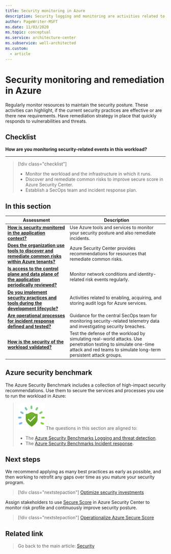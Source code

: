 ```yaml
---
title: Security monitoring in Azure
description: Security logging and monitoring are activities related to enabling, acquiring, and storing audit logs for Azure services.
author: PageWriter-MSFT
ms.date: 11/03/2020
ms.topic: conceptual
ms.service: architecture-center
ms.subservice: well-architected
ms.custom:
  - article
---
```

 
# Security monitoring and remediation in Azure

Regularly monitor resources to maintain the security posture. These activities can highlight, if the current security practices are effective or are there new requirements. Have remediation strategy in place that quickly responds to vulnerabilities and threats. 

## Checklist
**How are you monitoring security-related events in this workload?**
***


> [!div class="checklist"]
> - Monitor the workload and the infrastructure in which it runs.
> - Discover and remediate common risks to improve secure score in Azure Security Center.
> - Establish a SecOps team and incident response plan.

## In this section
|Assessment|Description|
|---|---|
|[**How is security monitored in the application context?**](monitor-tools.md)|Use Azure tools and services to monitor your security posture and also remediate incidents.|
|[**Does the organization use tools to discover and remediate common risks within Azure tenants?**](monitor-remediate.md)|Azure Security Center provides recommendations for resources that remediate common risks.|
|[**Is access to the control plane and data plane of the application periodically reviewed?**](monitor-identity-network.md)|Monitor network conditions and identity-related risk events regularly.|
|[**Do you implement security practices and tools during the development lifecycle?**](monitor-audit.md)|Activities related to enabling, acquiring, and storing audit logs for Azure services.|
|[**Are operational processes for incident response defined and tested?**](monitor-security-operations.md)|Guidance for the central SecOps team for monitoring security-related telemetry data and investigating security breaches.|
|[**How is the security of the workload validated?**](monitor-test.md)|Test the defense of the workload by simulating real-world attacks. Use penetration testing to simulate one-time attack and red teams to simulate long-term persistent attack groups.|

## Azure security benchmark
The Azure Security Benchmark includes a collection of high-impact security recommendations. Use them to secure the services and processes you use to run the workload in Azure:

> ![Security Benchmark](../../_images/benchmark-security.svg) The questions in this section are aligned to:
> - The [Azure Security Benchmarks Logging and threat detection](/azure/security/benchmarks/security-controls-v2-logging-threat-detection).
> - The [Azure Security Benchmarks Incident response](/azure/security/benchmarks/security-controls-v2-incident-response).
> 

## Next steps
We recommend applying as many best practices as early as possible, and then working to retrofit any gaps over time as you mature your security program. 

> [!div class="nextstepaction"]
> [ Optimize security investments](./governance.md?branch=master#prioritize-security-best-practices-investments)

Assign stakeholders to use [Secure Score](/azure/security-center/secure-score-security-controls) in Azure Security Center to monitor risk profile and continuously improve security posture. 

> [!div class="nextstepaction"]
> [Operationalize Azure Secure Score](./governance.md?branch=master#operationalize-azure-secure-score)

## Related link
> Go back to the main article: [Security](overview.md)
